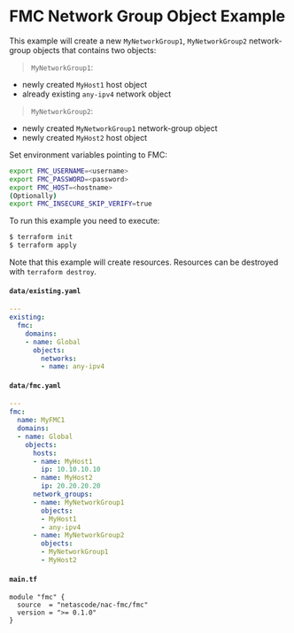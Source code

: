 <!-- BEGIN_TF_DOCS -->
# FMC Network Group Object Example

This example will create a new `MyNetworkGroup1`, `MyNetworkGroup2` network-group objects that contains two objects:
> `MyNetworkGroup1`:
- newly created `MyHost1` host object
- already existing `any-ipv4` network object 
> `MyNetworkGroup2`:
- newly created `MyNetworkGroup1` network-group object
- newly created `MyHost2` host object


Set environment variables pointing to FMC:

```bash
export FMC_USERNAME=<username>
export FMC_PASSWORD=<password>
export FMC_HOST=<hostname>
(Optionally)
export FMC_INSECURE_SKIP_VERIFY=true
```

To run this example you need to execute:

```bash
$ terraform init
$ terraform apply
```

Note that this example will create resources. Resources can be destroyed with `terraform destroy`.

#### `data/existing.yaml`

```yaml
---
existing:
  fmc:
    domains:
    - name: Global
      objects:
        networks:
        - name: any-ipv4
```

#### `data/fmc.yaml`

```yaml
---
fmc:
  name: MyFMC1
  domains:
  - name: Global
    objects:
      hosts:
      - name: MyHost1
        ip: 10.10.10.10
      - name: MyHost2
        ip: 20.20.20.20        
      network_groups:
      - name: MyNetworkGroup1
        objects:
        - MyHost1
        - any-ipv4
      - name: MyNetworkGroup2
        objects:
        - MyNetworkGroup1
        - MyHost2
```

#### `main.tf`

```hcl
module "fmc" {
  source  = "netascode/nac-fmc/fmc"
  version = ">= 0.1.0"
}
```
<!-- END_TF_DOCS -->
